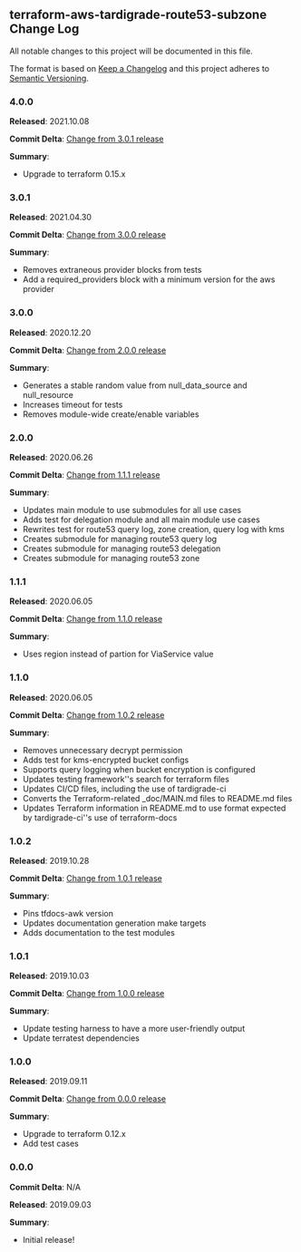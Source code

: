 ## terraform-aws-tardigrade-route53-subzone Change Log

All notable changes to this project will be documented in this file.

The format is based on [Keep a Changelog](http://keepachangelog.com/) and this project adheres to [Semantic Versioning](http://semver.org/).

### 4.0.0

**Released**: 2021.10.08

**Commit Delta**: [Change from 3.0.1 release](https://github.com/plus3it/terraform-aws-tardigrade-route53-subzone/compare/3.0.1...4.0.0)

**Summary**:

*   Upgrade to terraform 0.15.x

### 3.0.1

**Released**: 2021.04.30

**Commit Delta**: [Change from 3.0.0 release](https://github.com/plus3it/terraform-aws-tardigrade-route53-subzone/compare/3.0.0...3.0.1)

**Summary**:

*   Removes extraneous provider blocks from tests
*   Add a required_providers block with a minimum version for the aws provider

### 3.0.0

**Released**: 2020.12.20

**Commit Delta**: [Change from 2.0.0 release](https://github.com/plus3it/terraform-aws-tardigrade-route53-subzone/compare/2.0.0...3.0.0)

**Summary**:

*   Generates a stable random value from null_data_source and null_resource
*   Increases timeout for tests
*   Removes module-wide create/enable variables

### 2.0.0

**Released**: 2020.06.26

**Commit Delta**: [Change from 1.1.1 release](https://github.com/plus3it/terraform-aws-tardigrade-route53-subzone/compare/1.1.1...2.0.0)

**Summary**:

*   Updates main module to use submodules for all use cases
*   Adds test for delegation module and all main module use cases
*   Rewrites test for route53 query log, zone creation, query log with kms
*   Creates submodule for managing route53 query log
*   Creates submodule for managing route53 delegation
*   Creates submodule for managing route53 zone

### 1.1.1

**Released**: 2020.06.05

**Commit Delta**: [Change from 1.1.0 release](https://github.com/plus3it/terraform-aws-tardigrade-route53-subzone/compare/1.1.0...1.1.1)

**Summary**:

*   Uses region instead of partion for ViaService value

### 1.1.0

**Released**: 2020.06.05

**Commit Delta**: [Change from 1.0.2 release](https://github.com/plus3it/terraform-aws-tardigrade-route53-subzone/compare/1.0.2...1.1.0)

**Summary**:

*   Removes unnecessary decrypt permission
*   Adds test for kms-encrypted bucket configs
*   Supports query logging when bucket encryption is configured
*   Updates testing framework''s search for terraform files
*   Updates CI/CD files, including the use of tardigrade-ci
*   Converts the Terraform-related _doc/MAIN.md files to README.md files
*   Updates Terraform information in README.md to use format expected by tardigrade-ci''s use of terraform-docs

### 1.0.2

**Released**: 2019.10.28

**Commit Delta**: [Change from 1.0.1 release](https://github.com/plus3it/terraform-aws-tardigrade-route53-subzone/compare/1.0.1...1.0.2)

**Summary**:

*   Pins tfdocs-awk version
*   Updates documentation generation make targets
*   Adds documentation to the test modules

### 1.0.1

**Released**: 2019.10.03

**Commit Delta**: [Change from 1.0.0 release](https://github.com/plus3it/terraform-aws-tardigrade-route53-subzone/compare/1.0.0...1.0.1)

**Summary**:

*   Update testing harness to have a more user-friendly output
*   Update terratest dependencies

### 1.0.0

**Released**: 2019.09.11

**Commit Delta**: [Change from 0.0.0 release](https://github.com/plus3it/terraform-aws-tardigrade-route53-subzone/compare/0.0.0...1.0.0)

**Summary**:

*   Upgrade to terraform 0.12.x
*   Add test cases

### 0.0.0

**Commit Delta**: N/A

**Released**: 2019.09.03

**Summary**:

*   Initial release!
